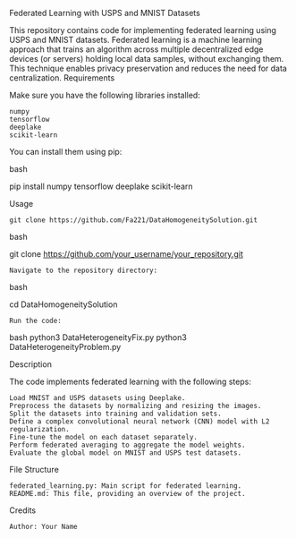 Federated Learning with USPS and MNIST Datasets

This repository contains code for implementing federated learning using USPS and MNIST datasets. Federated learning is a machine learning approach that trains an algorithm across multiple decentralized edge devices (or servers) holding local data samples, without exchanging them. This technique enables privacy preservation and reduces the need for data centralization.
Requirements

Make sure you have the following libraries installed:

    numpy
    tensorflow
    deeplake
    scikit-learn

You can install them using pip:

bash

pip install numpy tensorflow deeplake scikit-learn

Usage

    git clone https://github.com/Fa221/DataHomogeneitySolution.git

bash

git clone https://github.com/your_username/your_repository.git

    Navigate to the repository directory:

bash

cd DataHomogeneitySolution

    Run the code:

bash
python3 DataHeterogeneityFix.py
python3 DataHeterogeneityProblem.py

Description

The code implements federated learning with the following steps:

    Load MNIST and USPS datasets using Deeplake.
    Preprocess the datasets by normalizing and resizing the images.
    Split the datasets into training and validation sets.
    Define a complex convolutional neural network (CNN) model with L2 regularization.
    Fine-tune the model on each dataset separately.
    Perform federated averaging to aggregate the model weights.
    Evaluate the global model on MNIST and USPS test datasets.

File Structure

    federated_learning.py: Main script for federated learning.
    README.md: This file, providing an overview of the project.

Credits

    Author: Your Name

